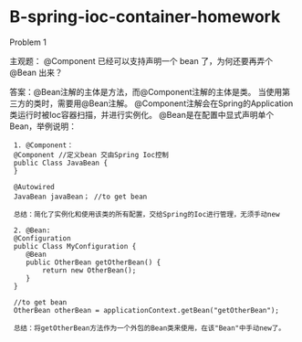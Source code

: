 # B-spring-ioc-container-homework
Problem 1

主观题：
@Component 已经可以支持声明一个 bean 了，为何还要再弄个 @Bean 出来？

答案：@Bean注解的主体是方法，而@Component注解的主体是类。
     当使用第三方的类时，需要用@Bean注解。
     @Component注解会在Spring的Application类运行时被Ioc容器扫描，并进行实例化。
     @Bean是在配置中显式声明单个Bean，举例说明：
     
     
     1. @Component：
     @Component //定义bean 交由Spring Ioc控制
     public Class JavaBean {
     }
     
     @Autowired
     JavaBean javaBean； //to get bean
     
     总结：简化了实例化和使用该类的所有配置，交给Spring的Ioc进行管理，无须手动new
     
     2. @Bean:
     @Configuration
     public Class MyConfiguration {
        @Bean
        public OtherBean getOtherBean() {
            return new OtherBean();
        }
     }
     
     //to get bean
     OtherBean otherBean = applicationContext.getBean("getOtherBean");
     
     总结：将getOtherBean方法作为一个外包的Bean类来使用，在该"Bean"中手动new了。
     

